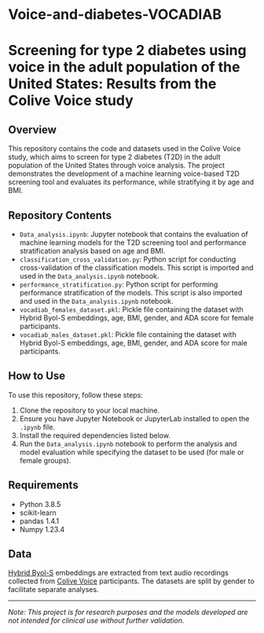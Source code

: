 # Voice-and-diabetes-VOCADIAB
# Screening for type 2 diabetes using voice in the adult population of the United States: Results from the Colive Voice study

## Overview
This repository contains the code and datasets used in the Colive Voice study, which aims to screen for type 2 diabetes (T2D) in the adult population of the United States through voice analysis. The project demonstrates the development of a machine learning voice-based T2D screening tool and evaluates its performance, while stratifying it by age and BMI.

## Repository Contents
- `Data_analysis.ipynb`: Jupyter notebook that contains the evaluation of machine learning models for the T2D screening tool and performance stratification analysis based on age and BMI.
- `classification_cross_validation.py`: Python script for conducting cross-validation of the classification models. This script is imported and used in the `Data_analysis.ipynb` notebook.
- `performance_stratification.py`: Python script for performing performance stratification of the models. This script is also imported and used in the `Data_analysis.ipynb` notebook.
- `vocadiab_females_dataset.pkl`: Pickle file containing the dataset with Hybrid Byol-S embeddings, age, BMI, gender, and ADA score for female participants.
- `vocadiab_males_dataset.pkl`: Pickle file containing the dataset with Hybrid Byol-S embeddings, age, BMI, gender, and ADA score for male participants.

## How to Use
To use this repository, follow these steps:
1. Clone the repository to your local machine.
2. Ensure you have Jupyter Notebook or JupyterLab installed to open the `.ipynb` file.
3. Install the required dependencies listed below.
4. Run the `Data_analysis.ipynb` notebook to perform the analysis and model evaluation while specifying the dataset to be used (for male or female groups).

## Requirements
- Python 3.8.5
- scikit-learn
- pandas 1.4.1
- Numpy 1.23.4

## Data
[Hybrid Byol-S](https://arxiv.org/abs/2203.16637) embeddings are extracted from text audio recordings collected from [Colive Voice](https://www.colivevoice.org/) participants.
The datasets are split by gender to facilitate separate analyses.


---

*Note: This project is for research purposes and the models developed are not intended for clinical use without further validation.*
